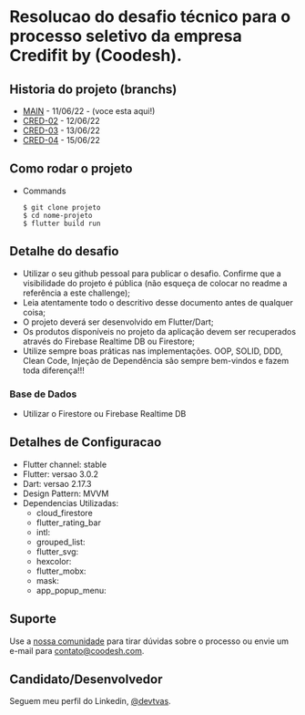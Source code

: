 <h1>Resolucao do desafio técnico para o processo seletivo da empresa Credifit by (Coodesh).</h1>

## Historia do projeto (branchs)

- [MAIN](https://github.com/devtvas/flutter_challenge_credifit/tree/main) - 11/06/22 - (voce esta aqui!)
- [CRED-02](https://github.com/devtvas/flutter_challenge_credifit/tree/CRED-02) - 12/06/22 
- [CRED-03](https://github.com/devtvas/flutter_challenge_credifit/tree/CRED-03) - 13/06/22
- [CRED-04](https://github.com/devtvas/flutter_challenge_credifit/tree/CRED-04) - 15/06/22

<h2>Como rodar o projeto</h2>

  + Commands

    ```
    $ git clone projeto
    $ cd nome-projeto
    $ flutter build run
    ```
    
<h2>Detalhe do desafio</h2>

* Utilizar o seu github pessoal para publicar o desafio. Confirme que a visibilidade do projeto é pública (não esqueça de colocar no readme a referência a este challenge); 
* Leia atentamente todo o descritivo desse documento antes de qualquer coisa; 
* O projeto deverá ser desenvolvido em Flutter/Dart; 
* Os produtos disponíveis no projeto da aplicação devem ser recuperados através do Firebase Realtime DB ou Firestore; 
* Utilize sempre boas práticas nas implementações. OOP, SOLID, DDD, Clean Code, Injeção de Dependência são sempre bem-vindos e fazem toda diferença!!!

###  Base de Dados

 
* Utilizar o Firestore ou Firebase Realtime DB

<h2>Detalhes de Configuracao</h2>
  
  + Flutter channel: stable 
  + Flutter: versao 3.0.2
  + Dart: versao 2.17.3
  + Design Pattern: MVVM
  + Dependencias Utilizadas:  
    - cloud_firestore
    - flutter_rating_bar
    - intl: 
    - grouped_list:
    - flutter_svg:
    - hexcolor:
    - flutter_mobx:
    - mask: 
    - app_popup_menu: 


## Suporte

Use a [nossa comunidade](https://coodesh.com/desenvolvedores#community) para tirar dúvidas sobre o processo ou envie um e-mail para contato@coodesh.com.

## Candidato/Desenvolvedor

Seguem meu perfil do Linkedin, [@devtvas](https://www.linkedin.com/in/devtvas/).
